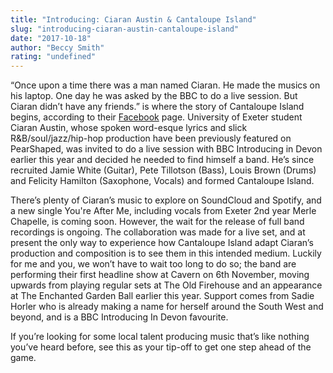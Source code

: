 ```yaml
---
title: "Introducing: Ciaran Austin & Cantaloupe Island"
slug: "introducing-ciaran-austin-cantaloupe-island"
date: "2017-10-18"
author: "Beccy Smith"
rating: "undefined"
---
```


“Once upon a time there was a man named Ciaran. He made the musics on his laptop. One day he was asked by the BBC to do a live session. But Ciaran didn’t have any friends.” is where the story of Cantaloupe Island begins, according to their [Facebook](https://www.facebook.com/ciaranandcantaloupe/) page. University of Exeter student Ciaran Austin, whose spoken word-esque lyrics and slick R&B/soul/jazz/hip-hop production have been previously featured on PearShaped, was invited to do a live session with BBC Introducing in Devon earlier this year and decided he needed to find himself a band. He’s since recruited Jamie White (Guitar), Pete Tillotson (Bass), Louis Brown (Drums) and Felicity Hamilton (Saxophone, Vocals) and formed Cantaloupe Island.

There’s plenty of Ciaran’s music to explore on SoundCloud and Spotify, and a new single You're After Me, including vocals from Exeter 2nd year Merle Chapelle, is coming soon. However, the wait for the release of full band recordings is ongoing. The collaboration was made for a live set, and at present the only way to experience how Cantaloupe Island adapt Ciaran’s production and composition is to see them in this intended medium. Luckily for me and you, we won’t have to wait too long to do so; the band are performing their first headline show at Cavern on 6th November, moving upwards from playing regular sets at The Old Firehouse and an appearance at The Enchanted Garden Ball earlier this year. Support comes from Sadie Horler who is already making a name for herself around the South West and beyond, and is a BBC Introducing In Devon favourite.

If you’re looking for some local talent producing music that’s like nothing you’ve heard before, see this as your tip-off to get one step ahead of the game.
